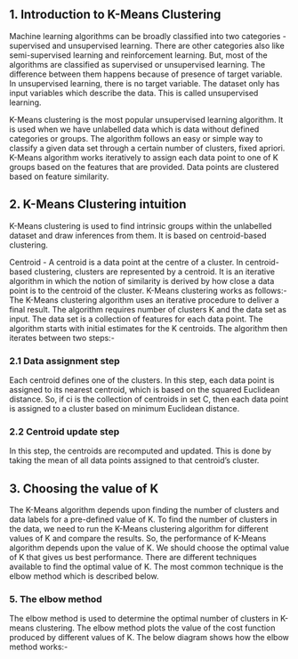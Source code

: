 ## 1. Introduction to K-Means Clustering

Machine learning algorithms can be broadly classified into two categories - supervised and unsupervised learning. There are other categories also like semi-supervised learning and reinforcement learning. But, most of the algorithms are classified as supervised or unsupervised learning. The difference between them happens because of presence of target variable. In unsupervised learning, there is no target variable. The dataset only has input variables which describe the data. This is called unsupervised learning.

K-Means clustering is the most popular unsupervised learning algorithm. It is used when we have unlabelled data which is data without defined categories or groups. The algorithm follows an easy or simple way to classify a given data set through a certain number of clusters, fixed apriori. K-Means algorithm works iteratively to assign each data point to one of K groups based on the features that are provided. Data points are clustered based on feature similarity.
## 2. K-Means Clustering intuition 

K-Means clustering is used to find intrinsic groups within the unlabelled dataset and draw inferences from them. It is based on centroid-based clustering.

Centroid - A centroid is a data point at the centre of a cluster. In centroid-based clustering, clusters are represented by a centroid. It is an iterative algorithm in which the notion of similarity is derived by how close a data point is to the centroid of the cluster. K-Means clustering works as follows:- The K-Means clustering algorithm uses an iterative procedure to deliver a final result. The algorithm requires number of clusters K and the data set as input. The data set is a collection of features for each data point. The algorithm starts with initial estimates for the K centroids. The algorithm then iterates between two steps:-
### 2.1 Data assignment step
Each centroid defines one of the clusters. In this step, each data point is assigned to its nearest centroid, which is based on the squared Euclidean distance. So, if ci is the collection of centroids in set C, then each data point is assigned to a cluster based on minimum Euclidean distance.

### 2.2 Centroid update step
In this step, the centroids are recomputed and updated. This is done by taking the mean of all data points assigned to that centroid’s cluster.
## 3. Choosing the value of K 


The K-Means algorithm depends upon finding the number of clusters and data labels for a pre-defined value of K. To find the number of clusters in the data, we need to run the K-Means clustering algorithm for different values of K and compare the results. So, the performance of K-Means algorithm depends upon the value of K. We should choose the optimal value of K that gives us best performance. There are different techniques available to find the optimal value of K. The most common technique is the elbow method which is described below.
### 5. The elbow method 


The elbow method is used to determine the optimal number of clusters in K-means clustering. The elbow method plots the value of the cost function produced by different values of K. The below diagram shows how the elbow method works:-
